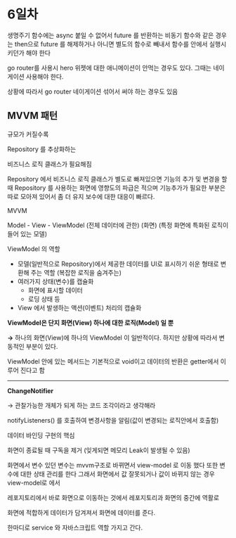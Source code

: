 # 6일차

생명주기 함수에는 async 붙일 수 없어서 future 를 반환하는 비동기 함수와 같은 경우는 then으로  future 를 해제하거나 아니면 별도의 함수로 빼내서 함수를 안에서 실행시키던가 해야 한다

go router를 사용시 hero 위젯에 대한 애니메이션이  안먹는 경우도 있다. 그때는 네이게이션 사용해야 한다.

상황에 따라서  go router 네이게이션 섞어서 써야 하는 경우도 있음

## **MVVM 패턴**

규모가 커질수록

Repository 를 추상화하는

비즈니스 로직 클래스가 필요해짐

Repository 에서 비즈니스 로직 클래스가 별도로 빠져있으면  기능의 추가 및 변경을 할때 Repository 를 사용하는 화면에 영향도의 파급은 적으며 기능추가가 필요한 부분은 따로 모아져 있어서 좀 더 유지 보수에 대한 대응이 빠르다.

MVVM

Model -                          View                                    - ViewModel
(전체 데이터에 관한)           (화면)                               (특정 화면에 특화된 로직이 들어 있는 모델)



ViewModel 의 역할

- 모델(일반적으로 Repository)에서 제공한 데이터를 UI로 표시하기 쉬운 형태로 변환해 주는 역할 (복잡한 로직을 숨겨주는)
- 여러가지 상태(변수)를 캡슐화
    - 화면에 표시할 데이터
    - 로딩 상태 등
- View 에서 발생하는 액션(이벤트) 처리의 캡슐화

**ViewModel은 단지 화면(View) 하나에 대한 로직(Model) 일 뿐**

**→** 하나의 화면(View)에 하나의 ViewModel 이 일반적이다. 하지만 상황에 따라서 변동적인 부분이 있다.

ViewModel 안에 있는 메서드는 기본적으로  void이고 데이터의 반환은 getter에서 이루어 진다고 함

---

**ChangeNotifier** 

→ 관찰가능한 개체가 되게 하는 코드 조각이라고 생각해라

notifyListeners() 를 호출하여 변경사항을 알림(값이 변경되는 로직안에서 호출함)

데이터 바인딩 구현의 핵심

화면이 종료될 때 구독을 제거 (잊게되면 메모리 Leak이 발생될 수 있음)

화면에서 변수 있던 변수는  mvvm구조로 바뀌면서  view-model 로 이동 했다 또한 변수에 대한 상태 관리를 한다 그래서 화면에서 값 잘못되거나 값이 바뀌지 않는 경우 view-model로 에서 

레포지토리에서 바로 화면으로 이동하는 것에서 레포지토리과 화면의 중간에 역활로

화면에 적합하게 데이터가 담겨져서 화면에 데이터를 준다.

한마디로 service 와 자바스크립트 역할 가지고 간다.
